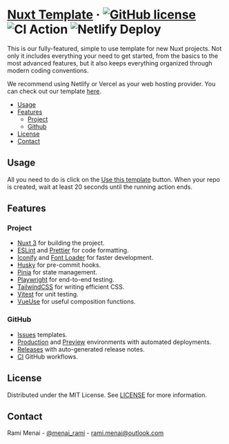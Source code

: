 # [Nuxt Template][website] &middot; [![GitHub license]](./LICENSE) ![CI Action] ![Netlify Deploy]

This is our fully-featured, simple to use template for new Nuxt projects. Not only it includes everything your need to
get started, from the basics to the most advanced features, but it also keeps everything organized through modern coding
conventions.

We recommend using Netlify or Vercel as your web hosting provider. You can check out our template [here][website].

<!-- Table of Contents -->

- [Usage](#usage)
- [Features](#features)
    - [Project](#project)
    - [Github](#github)
- [License](#license)
- [Contact](#contact)

## Usage

All you need to do is click on the [Use this template] button. When your repo is created, wait at least 20 seconds until
the running action ends.

## Features

### Project

- [Nuxt 3] for building the project.
- [ESLint] and [Prettier] for code formatting.
- [Iconify] and [Font Loader] for faster development.
- [Husky] for pre-commit hooks.
- [Pinia] for state management.
- [Playwright] for end-to-end testing.
- [TailwindCSS] for writing efficient CSS.
- [Vitest] for unit testing.
- [VueUse] for useful composition functions.

### GitHub

- [Issues](./.github/ISSUE_TEMPLATE) templates.
- [Production] and [Preview] environments with automated deployments.
- [Releases] with auto-generated release notes.
- [CI](./.github/workflows/ci.yaml) GitHub workflows.

## License

Distributed under the MIT License. See [LICENSE](./LICENSE) for more information.

## Contact

Rami Menai - [@menai_rami][twitter] - [rami.menai@outlook.com][email]

<!-- Packages Links -->

[eslint]: https://eslint.org
[iconify]: https://icones.js.org
[font loader]: https://github.com/ivodolenc/nuxt-font-loader
[husky]: https://typicode.github.io/husky
[nuxt 3]: https://v3.nuxtjs.org
[pinia]: https://pinia.vuejs.org
[playwright]: https://playwright.dev
[prettier]: https://prettier.io
[tailwindcss]: https://tailwindcss.com
[vitest]: https://vitest.dev
[vueuse]: https://vueuse.org

<!-- Repository links -->

[production]: https://github.com/boilercodes/nuxt/deployments/activity_log?environment=Production
[preview]: https://github.com/boilercodes/nuxt/deployments/activity_log?environment=Preview
[releases]: https://github.com/boilercodes/nuxt/releases
[use this template]: https://github.com/boilercodes/nuxt/generate
[website]: https://boilercodes-nuxt.netlify.app

<!-- Shields.io links -->

[github license]: https://img.shields.io/badge/license-MIT-blue.svg
[netlify deploy]: https://img.shields.io/netlify/061c767f-4112-4673-9e67-819888b7ab20
[ci action]: https://github.com/boilercodes/nuxt/actions/workflows/ci.yaml/badge.svg

<!-- Social Media links -->

[email]: mailto:rami.menai@outlook.com
[twitter]: https://twitter.com/menai_rami
